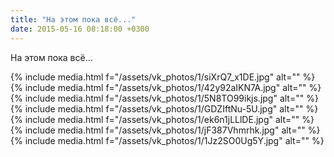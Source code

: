 ```yaml
---
title: "На этом пока всё..."
date: 2015-05-16 08:18:00 +0300
---
```


На этом пока всё...


{% include media.html f="/assets/vk_photos/1/siXrQ7_x1DE.jpg" alt="" %}
{% include media.html f="/assets/vk_photos/1/42y92aIKN7A.jpg" alt="" %}
{% include media.html f="/assets/vk_photos/1/5N8TO99ikjs.jpg" alt="" %}
{% include media.html f="/assets/vk_photos/1/GDZIftNu-5U.jpg" alt="" %}
{% include media.html f="/assets/vk_photos/1/ek6n1jLLlDE.jpg" alt="" %}
{% include media.html f="/assets/vk_photos/1/jF387Vhmrhk.jpg" alt="" %}
{% include media.html f="/assets/vk_photos/1/1Jz2SO0Ug5Y.jpg" alt="" %}
